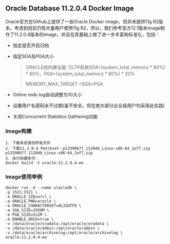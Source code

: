 ## Oracle Database 11.2.0.4 Docker Image

Oracle官方在Github上提供了一些Oracle Docker image，但并未提供11g R2版本。考虑到目前仍有大量用户使用11g R2，所以，我们参考官方12.1版本image制作了11.2.0.4版本的image，并且在其基础上做了进一步丰富和标准化，包括：

- 指定是否开启归档

- 指定SGA及PGA大小

  > ORACLE给的建议是: OLTP系统SGA=(system_total_memory * 80%) * 80%，PGA=(system_total_memory * 80%) * 20%
  >
  > MEMORY_MAX_TARGET =SGA+PGA


- Online redo log自动调整为1G大小

- 设置用户名密码永不过期(虽不安全，但在绝大部分企业级用户均采用此实践)

- 关闭Concurrent Statistics Gathering功能


### Image构建

```
1. 下载本目录的所有文件
2. 下载11.2.0.4 Patchset：p13390677_112040_Linux-x86-64_1of7.zip p13390677_112040_Linux-x86-64_2of7.zip
3. 执行构建命令：
docker build -t oracle:11.2.0.4-ee .
```

### Image使用举例

```
docker run -d --name oracledb \
-p 1521:1521 \
-e ORACLE_SID=orcl \
-e ORACLE_PWD=oracle \
-e ORACLE_CHARACTERSET=AL32UTF8 \
-e SGA_SIZE=2560M \
-e PGA_SIZE=512M \
-e ENABLE_ARCH=true \
-v /data/oracle/oradata:/opt/oracle/oradata \
-v /data/oracle/admin:/opt/oracle/admin \
-v /data/oracle/archivelog:/opt/oracle/archivelog \
oracle:11.2.0.4-ee

```
